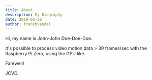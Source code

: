 ```yaml
---
title: About
description: My Biography
date: 2019-02-28
author: frenchvandal
---
```


Hi, my name is John-John Doe-Doe-Doe.

It's possible to process video motion data > 30 frames/sec with the Raspberry Pi Zero, using the GPU like.

Farewell!

JCVD.

